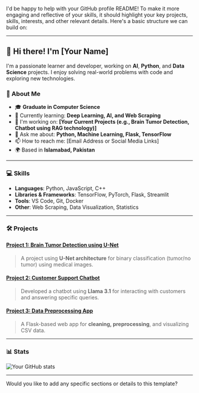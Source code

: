 I'd be happy to help with your GitHub profile README! To make it more engaging and reflective of your skills, it should highlight your key projects, skills, interests, and other relevant details. Here's a basic structure we can build on:

---

## 👋 Hi there! I'm **[Your Name]**

I'm a passionate learner and developer, working on **AI**, **Python**, and **Data Science** projects. I enjoy solving real-world problems with code and exploring new technologies.

### 🚀 About Me

- 🎓 **Graduate in Computer Science**  
- 🌱 Currently learning: **Deep Learning, AI, and Web Scraping**  
- 🔭 I'm working on: **[Your Current Projects (e.g., Brain Tumor Detection, Chatbot using RAG technology)]**  
- 💬 Ask me about: **Python, Machine Learning, Flask, TensorFlow**  
- 📫 How to reach me: [Email Address or Social Media Links]  
- 🌍 Based in **Islamabad, Pakistan**

---

### 💻 Skills

- **Languages**: Python, JavaScript, C++
- **Libraries & Frameworks**: TensorFlow, PyTorch, Flask, Streamlit
- **Tools**: VS Code, Git, Docker
- **Other**: Web Scraping, Data Visualization, Statistics

---

### 🛠️ Projects

#### [Project 1: Brain Tumor Detection using U-Net](#)
> A project using **U-Net architecture** for binary classification (tumor/no tumor) using medical images.

#### [Project 2: Customer Support Chatbot](#)
> Developed a chatbot using **Llama 3.1** for interacting with customers and answering specific queries.

#### [Project 3: Data Preprocessing App](#)
> A Flask-based web app for **cleaning, preprocessing**, and visualizing CSV data.

---

### 📊 Stats

![Your GitHub stats](https://github-readme-stats.vercel.app/api?username=your-github-username&show_icons=true&theme=radical)

---

Would you like to add any specific sections or details to this template?
